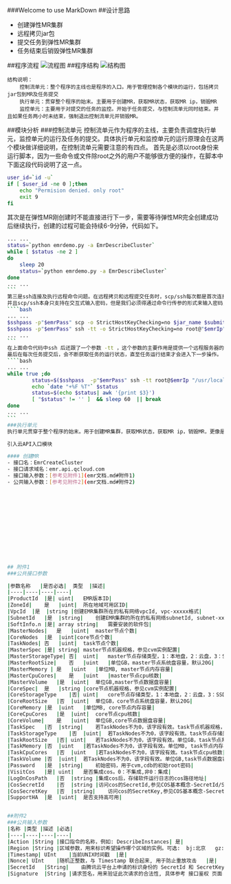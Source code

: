 ###Welcome to use MarkDown
##设计思路
* 创建弹性MR集群  
* 远程拷贝jar包
* 提交任务到弹性MR集群
* 任务结束后销毁弹性MR集群

##程序流程
![流程图](C:\Users\guoew\Desktop\ald\整理文档\tencentemr\img\lc.png)
##程序结构
![结构图](C:\Users\guoew\Desktop\ald\整理文档\tencentemr\img\jg.png)

    结构说明：
        控制流单元：整个程序的主线也是程序的入口。用于管理控制各个模块的运行，包括拷贝jar包到MR及任务提交
        执行单元：贯穿整个程序的始末。主要用于创建MR，获取MR状态，获取MR ip，销毁MR
        监控单元：主要用于对提交的任务的监控。开始于任务提交，与控制流单元同时结束。并且如果任务两小时未结束，强制退出控制流单元并销毁MR。

##模块分析
###控制流单元
控制流单元作为程序的主线，主要负责调度执行单元，监控单元的运行及任务的提交。具体执行单元和监控单元的运行原理会在这两个模块做详细说明，在控制流单元需要注意的有四点。
首先是必须以root身份来运行脚本，因为一些命令或文件除root之外的用户不能够很方便的操作，在脚本中下面这段代码说明了这一点。
```bash
user_id=`id -u`
if [ $user_id -ne 0 ];then
    echo "Permision denied. only root"
    exit 9
fi
```
其次是在弹性MR刚创建时不能直接进行下一步，需要等待弹性MR完全创建成功后继续执行，创建的过程可能会持续6-9分钟，代码如下。
````bash
... ...
status=`python emrdemo.py -a EmrDescribeCluster`
while [ $status -ne 2 ]
do
    sleep 20
    status=`python emrdemo.py -a EmrDescribeCluster`
done
... ...
```
第三是ssh连接及执行远程命令问题。在远程拷贝和远程提交任务时，scp/ssh每次都是首次连接，那么就得需要authenticity，会提示用户是否信任该主机，一行命令不足以完成这个操作。但是scp/ssh如果加-o StrictHostKeyChecking =no就会很优雅的避开了这个认证。从而完成操作。
并且scp/ssh本身只支持在交互式输入密码，但是我们必须得通过命令行传参的形式来输入密码，那怎么办呢？兵来将挡，一种办法可以通过第三方工具sshpass来实现，这个工具需要额外安装，附件中会有sshpass安装过程，当然还有其他的办法，以后慢慢探究。代码格式如下。
````bash
... ...
$sshpass -p"$emrPass" scp -o StrictHostKeyChecking=no $jar_name $submit_name  root@$emrIp:$emr_path
$sshpass -p"$emrPass" ssh -tt -o StrictHostKeyChecking=no root@"$emrIp" chmod 777 $jar_name $emr_path/ $submit_name
... ...
```
在上面命令代码中ssh 后还跟了一个参数 -tt ，这个参数的主要作用是提供一个远程服务器的虚拟终端tty来执行远程命令，否则ssh 执行远程命令是会失败的，尤其是sudo命令。
最后在每次任务提交后，会不断获取任务的运行状态，直至任务运行结束才会进入下一步操作。
````bash
... ...
while true ;do
        status=$($sshpass  -p"$emrPass" ssh -tt root@$emrIp "/usr/local/service/hadoop/bin/yarn application -list"  | awk '/^application/{print $2,$1,$6}')
        echo `date "+%F %T"` $status
        status=$(echo $status| awk '{print $3}')
        [ "$status" != '' ]  && sleep 60  || break
done
... ...
```
###执行单元
执行单元贯穿于整个程序的始末。用于创建MR集群，获取MR状态，获取MR ip，销毁MR，更像是一个工具，随用随执行。下面来说一下脚本的具体内容。

引入云API入口模块

#### 创建MR
- 接口名：EmrCreateCluster
- 接口请求域名：emr.api.qcloud.com
- 接口输入参数：[参考见附件1](emr文档.md#附件1)  
- 公共输入参数：[参考见附件2](emr文档.md#附件2)













## 附件1 
###公共接口参数

|参数名称	|是否必选|	类型	|描述|
|----|----|----|----|
|ProductId	|是|	uint|	EMR版本ID|
|ZoneId|	是	|uint|	所在地域可用区ID|
|VpcId	|是	|string	|创建EMR集群所在的私有网络vpcId, vpc-xxxxx格式|
|SubnetId	|是	|string|	创建EMR集群的所在的私有网络subnetId, subnet-xxxx格式|
|SoftInfo.n	|是|	array string|	需要安装的软件包|
|MasterNodes|	是	|uint|	master节点个数|
|CoreNodes	|是	|uint|core节点个数|
|TaskNodes|	否	|uint|	task节点个数|
|MasterSpec	|是|	string|	master节点机器规格，参见cvm实例配置|
|MasterStorageType|	否|	uint|	master节点存储类型，1：本地盘，2：云盘，3：SSD本地盘，默认1|
|MasterRootSize|	否	|uint	|单位GB，master节点系统盘容量，默认20G|
|MasterMemory |	是	|uint	|单位MB, master节点内存容量|
|MasterCpuCores|	是	|uint	|master节点cpu核数|
|MasterVolume	|是	|uint|	单位GB,master节点数据盘容量|
|CoreSpec|	是	|string	|core节点机器规格，参见cvm实例配置|
|CoreStorageType	|否|	uint|	core节点存储类型，1：本地盘，2：云盘，3：SSD本地盘，默认1|
|CoreRootSize	|否	|uint|	单位GB，core节点系统盘容量，默认20G|
|CoreMemory	|是	|uint	|单位MB, core节点内存容量|
|CoreCpuCores	|是	|uint|	core节点cpu核数|
|CoreVolume|	是	|uint|	单位GB,core节点数据盘容量|
|TaskSpec	|否	|string|	若TaskNodes不为0，该字段有效。task节点机器规格，参见cvm实例配置|
|TaskStorageType	|否	|uint|	若TaskNodes不为0，该字段有效。task节点存储类型，1：本地盘，2：云盘，3：SSD本地盘，默认1|
|TaskRootSize	|否|	uint|	若TaskNodes不为0，该字段有效。单位GB，task节点系统盘容量，默认20G|
|TaskMemory	|否	|uint	|若TaskNodes不为0，该字段有效。单位MB, task节点内存容量|
|TaskCpuCores	|否	|uint	|若TaskNodes不为0，该字段有效。task节点cpu核数|
|TaskVolume	|否	|uint|	若TaskNodes不为0，该字段有效。单位GB,task节点数据盘容量|
|Password	|是	|string|	初始密码，用于cvm,cdb的初始root密码|
|VisitCos	|是|	uint|	是否集成cos。0：不集成,非0：集成|
|LogOnCosPath	|否	|string	|集成cos后，存储软件运行日志的cos路径地址|
|CosSecretId	|否	|string	|访问cos的SecretId,参见COS基本概念-SecretId/SecretKey|
|CosSecretKey	|否	|string|	访问cos的SecretKey,参见COS基本概念-SecretId/SecretKey|
|SupportHA	|是	|uint|	是否支持高可用|


##附件2
###公共输入参数
|名称	|类型	|描述	|必选|
|----|----|----|----|
|Action	|String	|接口指令的名称，例如: DescribeInstances|	是|
|Region	|String	|区域参数，用来标识希望操作哪个区域的实例。可选:  bj:北京   gz:广州  sh:上海    hk:香港  ca:北美  sg:新加坡  usw:美西  cd:成都  de:德国  kr:韩国  shjr:上海金融 szjr:深圳金融  gzopen:广州OPEN  |是|
|Timestamp|	UInt	|当前UNIX时间戳	|是|
|Nonce|	UInt	|随机正整数，与 Timestamp 联合起来, 用于防止重放攻击	|是|
|SecretId	|String|	由腾讯云平台上申请的标识身份的 SecretId 和 SecretKey, 其中 SecretKey 会用来生成 Signature具体参考 接口鉴权 页面	|是|
|Signature	|String	|请求签名，用来验证此次请求的合法性, 具体参考 接口鉴权 页面	|是|

